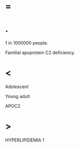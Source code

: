 # =

# .

1 in 1000000 people.

Familial apoprotein C2 deficiency.

# <

Adolescent

Young adult

APOC2

# >

HYPERLIPIDEMIA 1
